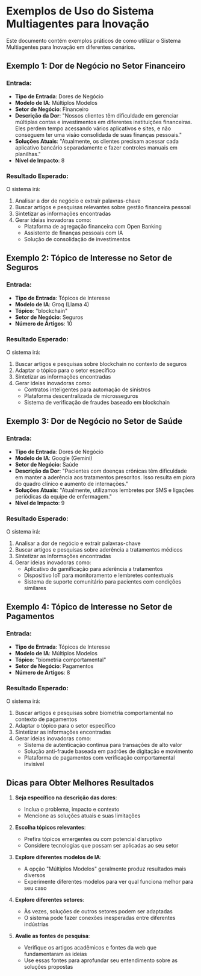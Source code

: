# Exemplos de Uso do Sistema Multiagentes para Inovação

Este documento contém exemplos práticos de como utilizar o Sistema Multiagentes para Inovação em diferentes cenários.

## Exemplo 1: Dor de Negócio no Setor Financeiro

### Entrada:
- **Tipo de Entrada**: Dores de Negócio
- **Modelo de IA**: Múltiplos Modelos
- **Setor de Negócio**: Financeiro
- **Descrição da Dor**: "Nossos clientes têm dificuldade em gerenciar múltiplas contas e investimentos em diferentes instituições financeiras. Eles perdem tempo acessando vários aplicativos e sites, e não conseguem ter uma visão consolidada de suas finanças pessoais."
- **Soluções Atuais**: "Atualmente, os clientes precisam acessar cada aplicativo bancário separadamente e fazer controles manuais em planilhas."
- **Nível de Impacto**: 8

### Resultado Esperado:
O sistema irá:
1. Analisar a dor de negócio e extrair palavras-chave
2. Buscar artigos e pesquisas relevantes sobre gestão financeira pessoal
3. Sintetizar as informações encontradas
4. Gerar ideias inovadoras como:
   - Plataforma de agregação financeira com Open Banking
   - Assistente de finanças pessoais com IA
   - Solução de consolidação de investimentos

## Exemplo 2: Tópico de Interesse no Setor de Seguros

### Entrada:
- **Tipo de Entrada**: Tópicos de Interesse
- **Modelo de IA**: Groq (Llama 4)
- **Tópico**: "blockchain"
- **Setor de Negócio**: Seguros
- **Número de Artigos**: 10

### Resultado Esperado:
O sistema irá:
1. Buscar artigos e pesquisas sobre blockchain no contexto de seguros
2. Adaptar o tópico para o setor específico
3. Sintetizar as informações encontradas
4. Gerar ideias inovadoras como:
   - Contratos inteligentes para automação de sinistros
   - Plataforma descentralizada de microsseguros
   - Sistema de verificação de fraudes baseado em blockchain

## Exemplo 3: Dor de Negócio no Setor de Saúde

### Entrada:
- **Tipo de Entrada**: Dores de Negócio
- **Modelo de IA**: Google (Gemini)
- **Setor de Negócio**: Saúde
- **Descrição da Dor**: "Pacientes com doenças crônicas têm dificuldade em manter a aderência aos tratamentos prescritos. Isso resulta em piora do quadro clínico e aumento de internações."
- **Soluções Atuais**: "Atualmente, utilizamos lembretes por SMS e ligações periódicas da equipe de enfermagem."
- **Nível de Impacto**: 9

### Resultado Esperado:
O sistema irá:
1. Analisar a dor de negócio e extrair palavras-chave
2. Buscar artigos e pesquisas sobre aderência a tratamentos médicos
3. Sintetizar as informações encontradas
4. Gerar ideias inovadoras como:
   - Aplicativo de gamificação para aderência a tratamentos
   - Dispositivo IoT para monitoramento e lembretes contextuais
   - Sistema de suporte comunitário para pacientes com condições similares

## Exemplo 4: Tópico de Interesse no Setor de Pagamentos

### Entrada:
- **Tipo de Entrada**: Tópicos de Interesse
- **Modelo de IA**: Múltiplos Modelos
- **Tópico**: "biometria comportamental"
- **Setor de Negócio**: Pagamentos
- **Número de Artigos**: 8

### Resultado Esperado:
O sistema irá:
1. Buscar artigos e pesquisas sobre biometria comportamental no contexto de pagamentos
2. Adaptar o tópico para o setor específico
3. Sintetizar as informações encontradas
4. Gerar ideias inovadoras como:
   - Sistema de autenticação contínua para transações de alto valor
   - Solução anti-fraude baseada em padrões de digitação e movimento
   - Plataforma de pagamentos com verificação comportamental invisível

## Dicas para Obter Melhores Resultados

1. **Seja específico na descrição das dores**:
   - Inclua o problema, impacto e contexto
   - Mencione as soluções atuais e suas limitações

2. **Escolha tópicos relevantes**:
   - Prefira tópicos emergentes ou com potencial disruptivo
   - Considere tecnologias que possam ser aplicadas ao seu setor

3. **Explore diferentes modelos de IA**:
   - A opção "Múltiplos Modelos" geralmente produz resultados mais diversos
   - Experimente diferentes modelos para ver qual funciona melhor para seu caso

4. **Explore diferentes setores**:
   - Às vezes, soluções de outros setores podem ser adaptadas
   - O sistema pode fazer conexões inesperadas entre diferentes indústrias

5. **Avalie as fontes de pesquisa**:
   - Verifique os artigos acadêmicos e fontes da web que fundamentaram as ideias
   - Use essas fontes para aprofundar seu entendimento sobre as soluções propostas
